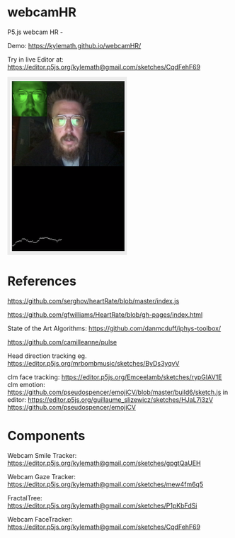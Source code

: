 # webcamHR
P5.js webcam HR - 

Demo: https://kylemath.github.io/webcamHR/

Try in live Editor at: https://editor.p5js.org/kylemath@gmail.com/sketches/CqdFehF69

![Example](webcamHR.png)

# References
 https://github.com/serghov/heartRate/blob/master/index.js
 
 https://github.com/gfwilliams/HeartRate/blob/gh-pages/index.html
 
State of the Art Algorithms: https://github.com/danmcduff/iphys-toolbox/

https://github.com/camilleanne/pulse

Head direction tracking eg. https://editor.p5js.org/mrbombmusic/sketches/ByDs3yqyV

clm face tracking: https://editor.p5js.org/Emceelamb/sketches/rypGIAV1E
clm emotion: https://github.com/pseudospencer/emojiCV/blob/master/build6/sketch.js
 in editor: https://editor.p5js.org/guillaume_slizewicz/sketches/HJaL7i3zV
https://github.com/pseudospencer/emojiCV


# Components

Webcam Smile Tracker:
https://editor.p5js.org/kylemath@gmail.com/sketches/gpgtQaUEH

Webcam Gaze Tracker:
https://editor.p5js.org/kylemath@gmail.com/sketches/mew4fm6q5

FractalTree:
https://editor.p5js.org/kylemath@gmail.com/sketches/P1pKbFdSi

Webcam FaceTracker:
https://editor.p5js.org/kylemath@gmail.com/sketches/CqdFehF69

